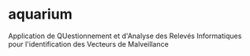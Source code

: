 # aquarium
Application de QUestionnement et d'Analyse des Relevés Informatiques pour l'identification des Vecteurs de Malveillance
